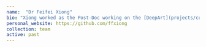 ```yaml
---
name:  "Dr Feifei Xiong"
bio: "Xiong worked as the Post-Doc working on the [DeepArt](projects/current/deepart) project which investigated the use of articulatory information to improve the recognition of dysarthric speech."
personal_website: https://github.com/ffxiong
collection: team
active: past
---
```

